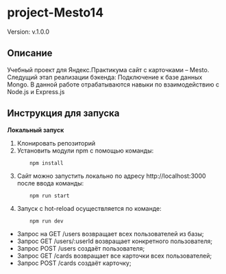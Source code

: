 # project-Mesto14
Version: v.1.0.0

## Описание
Учебный проект для Яндекс.Практикума сайт с карточками – Mesto.
Следущий этап реализации бэкенда: Подключение к базе данных Mongo.
В данной работе отрабатываются навыки по взаимодействию с Node.js и Express.js 

## Инструкция для запуска

**Локальный запуск**
1. Клонировать репозиторий
2. Установить модули npm с помощью команды:
    ```
        npm install
    ```
3. Сайт можно запустить локально по адресу http://localhost:3000 после ввода команды:
    ```
        npm run start
    ``` 
4. Запуск с hot-reload осуществляется по команде:
    ```
        npm run dev
    ```
* Запрос на GET /users возвращает всех пользователей из базы;
* Запрос GET /users/:userId возвращает конкретного пользователя;
* Запрос POST /users создаёт пользователя;
* Запрос GET /cards возвращает все карточки всех пользователей;
* Запрос POST /cards создаёт карточку;    
